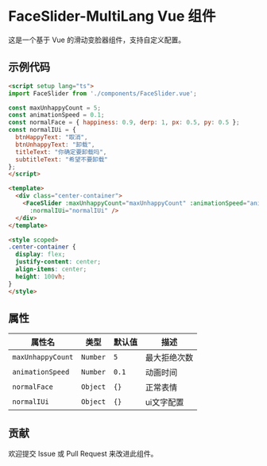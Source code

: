 # FaceSlider-MultiLang Vue 组件

这是一个基于 Vue 的滑动变脸器组件，支持自定义配置。

## 示例代码

```html
<script setup lang="ts">
import FaceSlider from './components/FaceSlider.vue';

const maxUnhappyCount = 5;
const animationSpeed = 0.1;
const normalFace = { happiness: 0.9, derp: 1, px: 0.5, py: 0.5 };
const normalIUi = {
  btnHappyText: "取消",
  btnUnhappyText: "卸载",
  titleText: "你确定要卸载吗",
  subtitleText: "希望不要卸载"
};
</script>

<template>
  <div class="center-container">
    <FaceSlider :maxUnhappyCount="maxUnhappyCount" :animationSpeed="animationSpeed" :normalFace="normalFace"
      :normalIUi="normalIUi" />
  </div>
</template>

<style scoped>
.center-container {
  display: flex;
  justify-content: center;
  align-items: center;
  height: 100vh;
}
</style>
```

## 属性
| 属性名       | 类型     | 默认值 | 描述                     |
| ------------ | -------- | ------ | ------------------------ |
| `maxUnhappyCount` | `Number` | `5` | 最大拒绝次数 |
| `animationSpeed` | `Number` | `0.1` | 动画时间 |
| `normalFace` | `Object` | `{}` | 正常表情 |
| `normalIUi` | `Object` | `{}` | ui文字配置 |

## 贡献
欢迎提交 Issue 或 Pull Request 来改进此组件。
